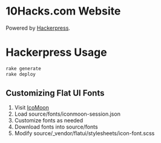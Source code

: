 10Hacks.com Website
===================

Powered by [Hackerpress](https://github.com/10hacks/10hacks.github.io).





Hackerpress Usage
=================

```bash
rake generate
rake deploy
```

## Customizing Flat UI Fonts

1. Visit [IcoMoon](http://icomoon.io/app)
2. Load source/fonts/iconmoon-session.json
3. Customize fonts as needed
4. Download fonts into source/fonts
5. Modify source/_vendor/flatui/stylesheets/icon-font.scss
